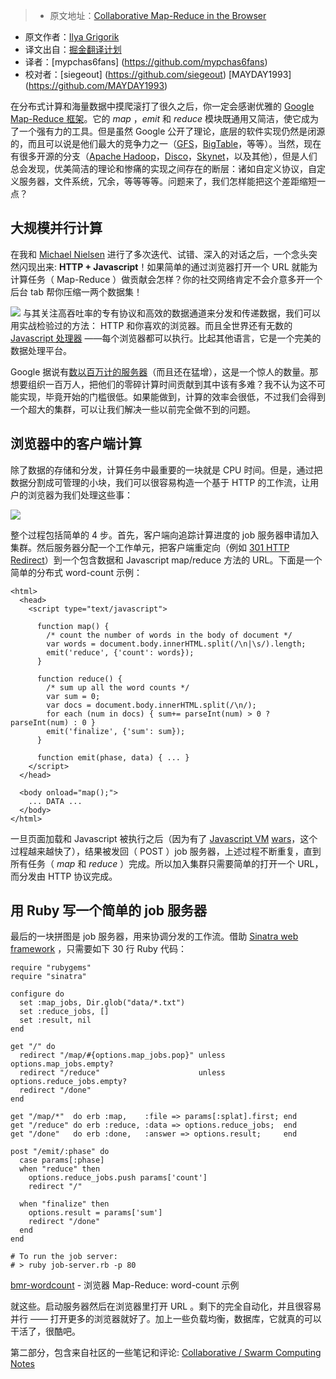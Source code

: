 > * 原文地址：[Collaborative Map-Reduce in the Browser](https://www.igvita.com/2009/03/03/collaborative-map-reduce-in-the-browser/)
* 原文作者：[Ilya Grigorik](https://www.igvita.com/)
* 译文出自：[掘金翻译计划](https://github.com/xitu/gold-miner)
* 译者：[mypchas6fans] (https://github.com/mypchas6fans)
* 校对者：[siegeout] (https://github.com/siegeout) [MAYDAY1993] (https://github.com/MAYDAY1993)

在分布式计算和海量数据中摸爬滚打了很久之后，你一定会感谢优雅的 [Google Map-Reduce 框架](http://en.wikipedia.org/wiki/MapReduce)。它的 _map_ ，_emit_ 和 _reduce_ 模块既通用又简洁，使它成为了一个强有力的工具。但是虽然 Google 公开了理论，底层的软件实现仍然是闭源的，而且可以说是他们最大的竞争力之一（[GFS](http://labs.google.com/papers/gfs.html)，[BigTable](http://labs.google.com/papers/bigtable.html)，等等）。当然，现在有很多开源的分支（[Apache Hadoop](http://hadoop.apache.org/core/)，[Disco](http://discoproject.org/)，[Skynet](http://skynet.rubyforge.org/)，以及其他），但是人们总会发现，优美简洁的理论和惨痛的实现之间存在的断层：诸如自定义协议，自定义服务器，文件系统，冗余，等等等等。问题来了，我们怎样能把这个差距缩短一点？

## 大规模并行计算

在我和 [Michael Nielsen](http://michaelnielsen.org/blog/?page_id=181) 进行了多次迭代、试错、深入的对话之后，一个念头突然闪现出来: **HTTP + Javascript**！如果简单的通过浏览器打开一个 URL 就能为计算任务（ Map-Reduce ）做贡献会怎样？你的社交网络肯定不会介意多开一个后台 tab 帮你压缩一两个数据集！

![](https://www.igvita.com/posts/09/xbrowsers.png.pagespeed.ic.gtlyz9PZB7.jpg) 与其关注高吞吐率的专有协议和高效的数据通道来分发和传递数据，我们可以用实战检验过的方法： HTTP 和你喜欢的浏览器。而且全世界还有无数的 [Javascript 处理器](http://en.wikipedia.org/wiki/JavaScript) ——每个浏览器都可以执行。比起其他语言，它是一个完美的数据处理平台。

Google 据说有[数以百万计的服务器](http://www.youtube.com/watch?v=6x0cAzQ7PVs)（而且还在猛增），这是一个惊人的数量。那想要组织一百万人，把他们的零碎计算时间贡献到其中该有多难？我不认为这不可能实现，毕竟开始的门槛很低。如果能做到，计算的效率会很低，不过我们会得到一个超大的集群，可以让我们解决一些以前完全做不到的问题。

## 浏览器中的客户端计算

除了数据的存储和分发，计算任务中最重要的一块就是 CPU 时间。但是，通过把数据分割成可管理的小块，我们可以很容易构造一个基于 HTTP 的工作流，让用户的浏览器为我们处理这些事：

![](https://www.igvita.com/posts/09/xbrowser-mr.png.pagespeed.ic.1SaJmT926Y.png)

整个过程包括简单的 4 步。首先，客户端向追踪计算进度的 job 服务器申请加入集群。然后服务器分配一个工作单元，把客户端重定向（例如 [301 HTTP Redirect](http://en.wikipedia.org/wiki/URL_redirection#HTTP_status_codes_3xx)）到一个包含数据和 Javascript map/reduce 方法的 URL。下面是一个简单的分布式 word-count 示例：
```
<html>
  <head>
    <script type="text/javascript">

      function map() {
        /* count the number of words in the body of document */
        var words = document.body.innerHTML.split(/\n|\s/).length;
        emit('reduce', {'count': words});
      }

      function reduce() {
        /* sum up all the word counts */
        var sum = 0;
        var docs = document.body.innerHTML.split(/\n/);
        for each (num in docs) { sum+= parseInt(num) > 0 ? parseInt(num) : 0 }
        emit('finalize', {'sum': sum});
      }

      function emit(phase, data) { ... }
    </script>
  </head>

  <body onload="map();">
    ... DATA ...
  </body>
</html>
```

一旦页面加载和 Javascript 被执行之后（因为有了 [Javascript VM](http://ejohn.org/blog/javascript-performance-rundown/) [wars](http://code.google.com/p/nativeclient/)，这个过程越来越快了），结果被发回（ POST ）job 服务器，上述过程不断重复，直到所有任务（ _map_ 和 _reduce_ ）完成。所以加入集群只需要简单的打开一个 URL，而分发由 HTTP 协议完成。

## 用 Ruby 写一个简单的 job 服务器

最后的一块拼图是 job 服务器，用来协调分发的工作流。借助 [Sinatra web framework](http://www.sinatrarb.com/) ，只需要如下 30 行 Ruby 代码：


    require "rubygems"
    require "sinatra"

    configure do
      set :map_jobs, Dir.glob("data/*.txt")
      set :reduce_jobs, []
      set :result, nil
    end

    get "/" do
      redirect "/map/#{options.map_jobs.pop}" unless options.map_jobs.empty?
      redirect "/reduce"                      unless options.reduce_jobs.empty?
      redirect "/done"
    end

    get "/map/*"  do erb :map,    :file => params[:splat].first; end
    get "/reduce" do erb :reduce, :data => options.reduce_jobs;  end
    get "/done"   do erb :done,   :answer => options.result;     end

    post "/emit/:phase" do
      case params[:phase]
      when "reduce" then
        options.reduce_jobs.push params['count']
        redirect "/"

      when "finalize" then
        options.result = params['sum']
        redirect "/done"
      end
    end

    # To run the job server:
    # > ruby job-server.rb -p 80



[bmr-wordcount](http://www.github.com/igrigorik/bmr-wordcount/) - 浏览器 Map-Reduce: word-count 示例

就这些。启动服务器然后在浏览器里打开 URL 。剩下的完全自动化，并且很容易并行 —— 打开更多的浏览器就好了。加上一些负载均衡，数据库，它就真的可以干活了，很酷吧。

第二部分，包含来自社区的一些笔记和评论: [Collaborative / Swarm Computing Notes](http://www.igvita.com/2009/03/07/collaborative-swarm-computing-notes/)
